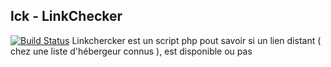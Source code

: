 lck - LinkChecker
--- 
[![Build Status](https://travis-ci.org/thib3113/lck.svg?branch=elodie)](https://travis-ci.org/thib3113/lck) 
Linkchercker est un script php pout savoir si un lien distant ( chez une liste d'hébergeur connus ), est disponible ou pas